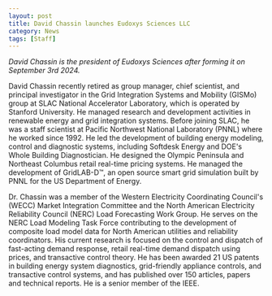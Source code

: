 ```yaml
---
layout: post
title: David Chassin launches Eudoxys Sciences LLC
category: News
tags: [Staff]
---
```


*David Chassin is the president of Eudoxys Sciences after forming it on September 3rd 2024.*

David Chassin recently retired as group manager, chief scientist, and principal investigator in the Grid Integration Systems and Mobility (GISMo) group at SLAC National Accelerator Laboratory, which is operated by Stanford University. He managed research and development activities in renewable energy and grid integration systems. Before joining SLAC, he was a staff scientist at Pacific Northwest National Laboratory (PNNL) where he worked since 1992. He led the development of building energy modeling, control and diagnostic systems, including Softdesk Energy and DOE's Whole Building Diagnostician. He designed the Olympic Peninsula and Northeast Columbus retail real-time pricing systems. He managed the development of GridLAB-D™, an open source smart grid simulation built by PNNL for the US Department of Energy. 

Dr. Chassin was a member of the Western Electricity Coordinating Council's (WECC) Market Integration Committee and the North American Electricity Reliability Council (NERC) Load Forecasting Work Group. He serves on the NERC Load Modeling Task Force contributing to the development of composite load model data for North American utilities and reliability coordinators. His current research is focused on the control and dispatch of fast-acting demand response, retail real-time demand dispatch using prices, and transactive control theory. He has been awarded 21 US patents in building energy system diagnostics, grid-friendly appliance controls, and transactive control systems, and has published over 150 articles, papers and technical reports. He is a senior member of the IEEE.

